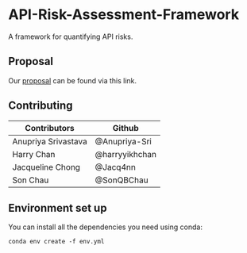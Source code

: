 # API-Risk-Assessment-Framework
A framework for quantifying API risks.

## Proposal

Our [proposal](https://github.com/teejlab/API-Risk-Assessment-Framework/blob/main/docs/report_book/_build/pdf/book.pdf) can be found via this link.

## Contributing

| Contributors         | Github                |
|----------------------|-----------------------|
| Anupriya Srivastava  | \@Anupriya-Sri        |
| Harry Chan           | \@harryyikhchan       |
| Jacqueline Chong     | \@Jacq4nn             |
| Son Chau             | \@SonQBChau           |

## Environment set up
You can install all the dependencies you need using conda:
```
conda env create -f env.yml
```